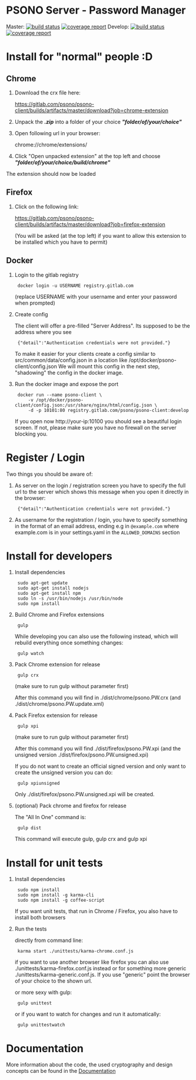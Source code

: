 # PSONO Server - Password Manager

Master: [![build status](https://gitlab.com/psono/psono-client/badges/master/build.svg)](https://gitlab.com/psono/psono-client/commits/master) [![coverage report](https://gitlab.com/psono/psono-client/badges/master/coverage.svg)](https://gitlab.com/psono/psono-client/commits/master)
Develop: [![build status](https://gitlab.com/psono/psono-client/badges/develop/build.svg)](https://gitlab.com/psono/psono-client/commits/develop) [![coverage report](https://gitlab.com/psono/psono-client/badges/develop/coverage.svg)](https://gitlab.com/psono/psono-client/commits/develop)

# Install for "normal" people :D

## Chrome

1. Download the crx file here:

    https://gitlab.com/psono/psono-client/builds/artifacts/master/download?job=chrome-extension
    
2. Unpack the ***.zip*** into a folder of your choice ***"folder/of/your/choice"***
    
4. Open following url in your browser:

    chrome://chrome/extensions/
    
5. Click "Open unpacked extension" at the top left and choose ***"folder/of/your/choice/build/chrome"***

The extension should now be loaded


## Firefox

1. Click on the following link:

    https://gitlab.com/psono/psono-client/builds/artifacts/master/download?job=firefox-extension
    
    (You will be asked (at the top left) if you want to allow this extension to be installed which you have to permit)
    

## Docker

1. Login to the gitlab registry

        docker login -u USERNAME registry.gitlab.com
    
    (replace USERNAME with your username and enter your password when prompted)

2. Create config

    The client will offer a pre-filled "Server Address". Its supposed to be the address where you see 
    
        {"detail":"Authentication credentials were not provided."}
        
    To make it easier for your clients create a config similar to src/common/data/config.json in a location like /opt/docker/psono-client/config.json
    We will mount this config in the next step, "shadowing" the config in the docker image.

3. Run the docker image and expose the port

        docker run --name psono-client \
            -v /opt/docker/psono-client/config.json:/usr/share/nginx/html/config.json \
            -d -p 10101:80 registry.gitlab.com/psono/psono-client:develop

    If you open now http://your-ip:10100 you should see a beautiful login screen.
    If not, please make sure you have no firewall on the server blocking you.
    
# Register / Login

Two things you should be aware of:
    
1) As server on the login / registration screen you have to specify the full url to the server which shows this message when you open it directly in the browser:
    
        {"detail":"Authentication credentials were not provided."}

2) As username for the registration / login, you have to specify something in the format of an email address, ending e.g in `@example.com` where example.com is in your settings.yaml in the `ALLOWED_DOMAINS` section


# Install for developers

1. Install dependencies

        sudo apt-get update
        sudo apt-get install nodejs
        sudo apt-get install npm
        sudo ln -s /usr/bin/nodejs /usr/bin/node
        sudo npm install
        
2. Build Chrome and Firefox extensions

        gulp
        
    While developing you can also use the following instead, which will rebuild everything once something changes:
        
        gulp watch

3. Pack Chrome extension for release

        gulp crx

    (make sure to run gulp without parameter first)
    
    After this command you will find in ./dist/chrome/psono.PW.crx (and ./dist/chrome/psono.PW.update.xml)
        
4. Pack Firefox extension for release

        gulp xpi

    (make sure to run gulp without parameter first)
    
    After this command you will find ./dist/firefox/psono.PW.xpi (and the unsigned version
    ./dist/firefox/psono.PW.unsigned.xpi)
    
    If you do not want to create an official signed version and only want to create the unsigned version you can do:
    
        gulp xpiunsigned
        
    Only ./dist/firefox/psono.PW.unsigned.xpi will be created.
        
5. (optional) Pack chrome and firefox for release
        
    The "All In One" command is:
    
        gulp dist
        
    This command will execute gulp, gulp crx and gulp xpi


# Install for unit tests

1. Install dependencies

        sudo npm install
        sudo npm install -g karma-cli
        sudo npm install -g coffee-script
        
    If you want unit tests, that run in Chrome / Firefox, you also have to install both browsers
    
2. Run the tests

    directly from command line:

        karma start ./unittests/karma-chrome.conf.js
        
    if you want to use another browser like firefox you can also use ./unittests/karma-firefox.conf.js instead or for
    something more generic ./unittests/karma-generic.conf.js. If you use "generic" point the browser of your choice
    to the shown url.
        
    or more sexy with gulp:
    
        gulp unittest
        
    or if you want to watch for changes and run it automatically:
    
        gulp unittestwatch
    

# Documentation

More information about the code, the used cryptography and design concepts can be found in the [Documentation](docu/DOCUMENTATION.md)
    
